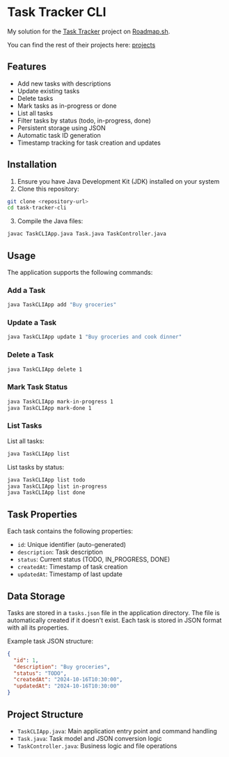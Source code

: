 # Task Tracker CLI

My solution for the [Task Tracker](https://roadmap.sh/projects/task-tracker) project on [Roadmap.sh](https://roadmap.sh/).

You can find the rest of their projects here: [projects](https://roadmap.sh/projects)

## Features

- Add new tasks with descriptions
- Update existing tasks
- Delete tasks
- Mark tasks as in-progress or done
- List all tasks
- Filter tasks by status (todo, in-progress, done)
- Persistent storage using JSON
- Automatic task ID generation
- Timestamp tracking for task creation and updates

## Installation

1. Ensure you have Java Development Kit (JDK) installed on your system
2. Clone this repository:

```bash
git clone <repository-url>
cd task-tracker-cli
```
3. Compile the Java files:
```bash
javac TaskCLIApp.java Task.java TaskController.java
```

## Usage

The application supports the following commands:

### Add a Task
```bash
java TaskCLIApp add "Buy groceries"
```

### Update a Task
```bash
java TaskCLIApp update 1 "Buy groceries and cook dinner"
```

### Delete a Task
```bash
java TaskCLIApp delete 1
```

### Mark Task Status
```bash
java TaskCLIApp mark-in-progress 1
java TaskCLIApp mark-done 1
```

### List Tasks
List all tasks:
```bash
java TaskCLIApp list
```

List tasks by status:
```bash
java TaskCLIApp list todo
java TaskCLIApp list in-progress
java TaskCLIApp list done
```

## Task Properties

Each task contains the following properties:

- `id`: Unique identifier (auto-generated)
- `description`: Task description
- `status`: Current status (TODO, IN_PROGRESS, DONE)
- `createdAt`: Timestamp of task creation
- `updatedAt`: Timestamp of last update

## Data Storage

Tasks are stored in a `tasks.json` file in the application directory. The file is automatically created if it doesn't exist. Each task is stored in JSON format with all its properties.

Example task JSON structure:
```json
{
  "id": 1,
  "description": "Buy groceries",
  "status": "TODO",
  "createdAt": "2024-10-16T10:30:00",
  "updatedAt": "2024-10-16T10:30:00"
}
```

## Project Structure

- `TaskCLIApp.java`: Main application entry point and command handling
- `Task.java`: Task model and JSON conversion logic
- `TaskController.java`: Business logic and file operations
